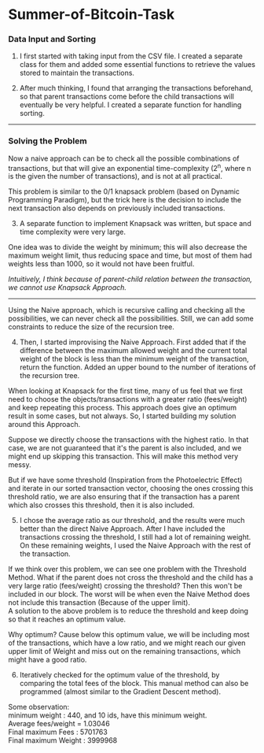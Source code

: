 # Summer-of-Bitcoin-Task

### **Data Input and Sorting**

1. I first started with taking input from the CSV file. I created a separate class for them and added some essential functions to retrieve the values stored to maintain the transactions.

2. After much thinking, I found that arranging the transactions beforehand, so that parent transactions come before the child transactions will eventually be very helpful. I created a separate function for handling sorting.

---

### **Solving the Problem**

Now a naive approach can be to check all the possible combinations of transactions, but that will give an exponential time-complexity (2<sup>n</sup>, where n is the 
given the number of transactions), and is not at all practical.

This problem is similar to the 0/1 knapsack problem (based on Dynamic Programming Paradigm), but the trick here is the decision to include the next transaction also depends on previously included transactions. 

3. A separate function to implement Knapsack was written, but space and time complexity were very large.

One idea was to divide the weight by minimum; this will also decrease the maximum weight limit, thus reducing space and time, but most of them had weights less than 1000, so it would not have been fruitful.

*Intuitively, I think because of parent-child relation between the transaction, we cannot use Knapsack Approach.*

---

Using the Naive approach, which is recursive calling and checking all the possibilities, we can never check all the possibilities. Still, we can add some constraints to reduce the size of the recursion tree.

4. Then, I started improvising the Naive Approach. First added that if the difference between the maximum allowed weight and the current total weight of the block is less than the minimum weight of the transaction, return the function. 
Added an upper bound to the number of iterations of the recursion tree.

When looking at Knapsack for the first time, many of us feel that we first need to choose the objects/transactions with a greater ratio (fees/weight) and keep repeating this process. 
This approach does give an optimum result in some cases, but not always. So, I started building my solution around this Approach.

Suppose we directly choose the transactions with the highest ratio. In that case, we are not guaranteed that it's the parent is also included, and we might end up skipping this transaction. This will make this method very messy.

But if we have some threshold (Inspiration from the Photoelectric Effect) and iterate in our sorted transaction vector, choosing the ones crossing this threshold ratio, we are also ensuring that if the transaction has a parent which also crosses this threshold, then it is also included.

5. I chose the average ratio as our threshold, and the results were much better than the direct Naive Approach. After I have included the transactions crossing the threshold, I still had a lot of remaining weight. On these remaining weights, I used the Naive Approach with the rest of the transaction. 

If we think over this problem, we can see one problem with the Threshold Method. What if the parent does not cross the threshold and the child has a very large ratio (fees/weight) crossing the threshold? Then this won't be included in our block. The worst will be when even the Naive Method does not include this transaction (Because of the upper limit).<br/>
A solution to the above problem is to reduce the threshold and keep doing so that it reaches an optimum value.

Why optimum? Cause below this optimum value, we will be including most of the transactions, which have a low ratio, and we might reach our given upper limit of Weight and miss out on the remaining transactions, which might have a good ratio.

6. Iteratively checked for the optimum value of the threshold, by comparing the total fees of the block. This manual method can also be programmed (almost similar to the Gradient Descent method).


Some observation:<br/>
minimum weight : 440, and 10 ids, have this minimum weight.<br/>
Average fees/weight = 1.03046<br/>
Final maximum Fees : 5701763<br/>
Final maximum Weight : 3999968<br/>